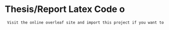 # Thesis/Report Latex Code o


```diff
 Visit the online overleaf site and import this project if you want to modify.
 ```
